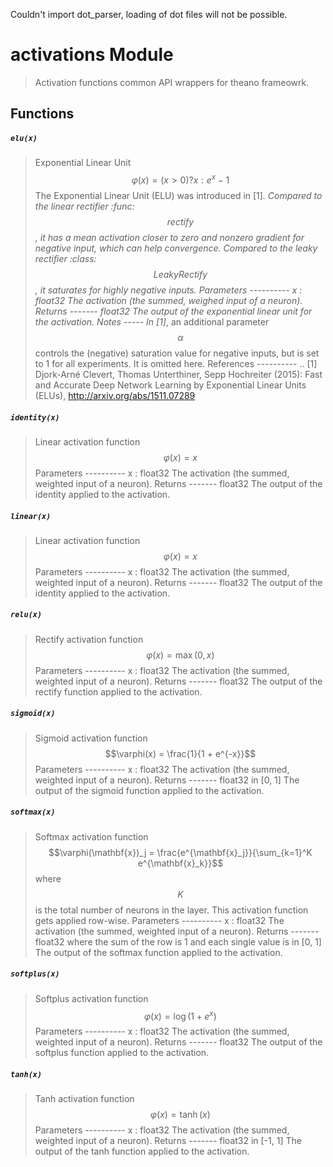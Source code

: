 Couldn't import dot_parser, loading of dot files will not be possible.

# activations Module
> Activation functions common API wrappers for theano frameowrk.



## Functions

##### `elu(x)` 

> Exponential Linear Unit $$\varphi(x) = (x > 0) ? x : e^x - 1$$
>     The Exponential Linear Unit (ELU) was introduced in [1]_. Compared to the
>     linear rectifier :func:$$rectify$$, it has a mean activation closer to zero
>     and nonzero gradient for negative input, which can help convergence.
>     Compared to the leaky rectifier :class:$$LeakyRectify$$, it saturates for
>     highly negative inputs.
>     Parameters
>     ----------
>     x : float32
>         The activation (the summed, weighed input of a neuron).
>     Returns
>     -------
>     float32
>         The output of the exponential linear unit for the activation.
>     Notes
>     -----
>     In [1]_, an additional parameter $$\alpha$$ controls the (negative)
>     saturation value for negative inputs, but is set to 1 for all experiments.
>     It is omitted here.
>     References
>     ----------
>     .. [1] Djork-Arné Clevert, Thomas Unterthiner, Sepp Hochreiter (2015):
>        Fast and Accurate Deep Network Learning by Exponential Linear Units
>        (ELUs), http://arxiv.org/abs/1511.07289



##### `identity(x)` 

> Linear activation function $$\varphi(x) = x$$
>     Parameters
>     ----------
>     x : float32
>         The activation (the summed, weighted input of a neuron).
>     Returns
>     -------
>     float32
>         The output of the identity applied to the activation.



##### `linear(x)` 

> Linear activation function $$\varphi(x) = x$$
>     Parameters
>     ----------
>     x : float32
>         The activation (the summed, weighted input of a neuron).
>     Returns
>     -------
>     float32
>         The output of the identity applied to the activation.



##### `relu(x)` 

> Rectify activation function $$\varphi(x) = \max(0, x)$$
>     Parameters
>     ----------
>     x : float32
>         The activation (the summed, weighted input of a neuron).
>     Returns
>     -------
>     float32
>         The output of the rectify function applied to the activation.



##### `sigmoid(x)` 

> Sigmoid activation function $$\varphi(x) = \frac{1}{1 + e^{-x}}$$
>     Parameters
>     ----------
>     x : float32
>         The activation (the summed, weighted input of a neuron).
>     Returns
>     -------
>     float32 in [0, 1]
>         The output of the sigmoid function applied to the activation.



##### `softmax(x)` 

> Softmax activation function
>     $$\varphi(\mathbf{x})_j =
>     \frac{e^{\mathbf{x}_j}}{\sum_{k=1}^K e^{\mathbf{x}_k}}$$
>     where $$K$$ is the total number of neurons in the layer. This
>     activation function gets applied row-wise.
>     Parameters
>     ----------
>     x : float32
>         The activation (the summed, weighted input of a neuron).
>     Returns
>     -------
>     float32 where the sum of the row is 1 and each single value is in [0, 1]
>         The output of the softmax function applied to the activation.



##### `softplus(x)` 

> Softplus activation function $$\varphi(x) = \log(1 + e^x)$$
>     Parameters
>     ----------
>     x : float32
>         The activation (the summed, weighted input of a neuron).
>     Returns
>     -------
>     float32
>         The output of the softplus function applied to the activation.



##### `tanh(x)` 

> Tanh activation function $$\varphi(x) = \tanh(x)$$
>     Parameters
>     ----------
>     x : float32
>         The activation (the summed, weighted input of a neuron).
>     Returns
>     -------
>     float32 in [-1, 1]
>         The output of the tanh function applied to the activation.


